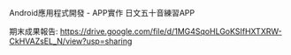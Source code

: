 Android應用程式開發 - APP實作 日文五十音練習APP

期末成果報告: https://drive.google.com/file/d/1MG4SqoHLGoKSIfHXTXRW-CkHVAZsEL_N/view?usp=sharing
